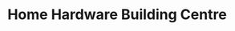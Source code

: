 ---
title: "Home Hardware Building Centre"
url: /humboldt/home-hardware-building-centre/
shop: Baumarkt
---